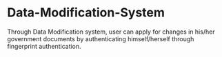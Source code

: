 # Data-Modification-System
Through Data Modification system, user can apply for changes in his/her government documents by  authenticating himself/herself through fingerprint authentication.
